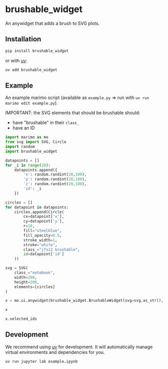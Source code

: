 # brushable_widget
An anywidget that adds a brush to SVG plots.

## Installation

```sh
pip install brushable_widget
```

or with [uv](https://github.com/astral-sh/uv):

```sh
uv add brushable_widget
```

## Example
An example marimo script (available as `example.py` => run with `uv run marimo edit example.py`).

IMPORTANT: the SVG elements that should be brushable should:

* have "brushable" in their `class_`
* have an ID

```python
import marimo as mo
from svg import SVG, Circle
import random
import brushable_widget

datapoints = []
for _i in range(20):
    datapoints.append({
        'x': random.randint(20,180),
        'y': random.randint(20,180),
        'z': random.randint(20,180),
        'id': _i
    })

circles = []
for datapoint in datapoints:
    circles.append(Circle(
        cx=datapoint['x'],
        cy=datapoint['y'],
        r=10,
        fill="steelblue",
        fill_opacity=0.5,
        stroke_width=1,
        stroke="white",
        class_="jfsi2 brushable",
        id=datapoint['id']
    ))

svg = SVG(
    class_="notebook",
    width=200,
    height=200,
    elements=[circles]
)

x = mo.ui.anywidget(brushable_widget.BrushableWidget(svg=svg.as_str(), selected_ids = []))

x

x.selected_ids
```

## Development

We recommend using [uv](https://github.com/astral-sh/uv) for development.
It will automatically manage virtual environments and dependencies for you.

```sh
uv run jupyter lab example.ipynb
```
